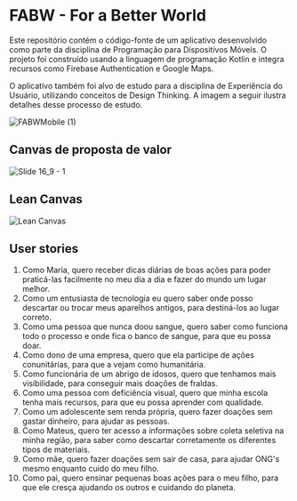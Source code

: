 # FABW - For a Better World
Este repositório contém o código-fonte de um aplicativo desenvolvido como parte da disciplina de Programação para Dispositivos Móveis. O projeto foi construído usando a linguagem de programação Kotlin e integra recursos como Firebase Authentication e Google Maps.

O aplicativo também foi alvo de estudo para a disciplina de Experiência do Usuário, utilizando conceitos de Design Thinking. A imagem a seguir ilustra detalhes desse processo de estudo.

![FABWMobile (1)](https://github.com/KallyneRocha/PorUmMundoMelhor/assets/81446987/53a05c97-9a39-4aa6-96e0-dba046746fc3)
## Canvas de proposta de valor

![Slide 16_9 - 1](https://github.com/KallyneRocha/PorUmMundoMelhor/assets/81446987/96425bba-6b99-4495-a595-f768ab73aa71)

## Lean Canvas

![Lean Canvas](https://user-images.githubusercontent.com/81446987/235788177-94f6d485-f437-4367-a201-19ed74f8910c.png)

## User stories

1. Como Maria, quero receber dicas diárias de boas ações para poder praticá-las facilmente no meu dia a dia e fazer do mundo um lugar melhor.
2. Como um entusiasta de tecnologia eu quero saber onde posso descartar ou trocar meus aparelhos antigos, para destiná-los ao lugar correto.
3. Como uma pessoa que nunca doou sangue, quero saber como funciona todo o processo e onde fica o banco de sangue, para que eu possa doar.
4. Como dono de uma empresa, quero que ela participe de ações conunitárias, para que a vejam como humanitária.
5. Como funcionária de um abrigo de idosos, quero que tenhamos mais visibilidade, para conseguir mais doações de fraldas.
6. Como uma pessoa com deficiência visual, quero que minha escola tenha mais recursos, para que eu possa aprender com qualidade.
7. Como um adolescente sem renda própria, quero fazer doações sem gastar dinheiro, para ajudar as pessoas.
8. Como Mateus, quero ter acesso a informações sobre coleta seletiva na minha região, para saber como descartar corretamente os diferentes tipos de materiais.
9. Como mãe, quero fazer doações sem sair de casa, para ajudar ONG's mesmo enquanto cuido do meu filho.
10. Como pai, quero ensinar pequenas boas ações para o meu filho, para que ele cresça ajudando os outros e cuidando do planeta.
